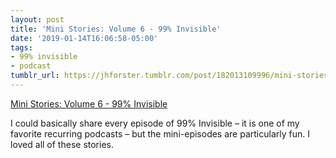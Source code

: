 ```yaml
---
layout: post
title: 'Mini Stories: Volume 6 - 99% Invisible'
date: '2019-01-14T16:06:58-05:00'
tags:
- 99% invisible
- podcast
tumblr_url: https://jhforster.tumblr.com/post/182013109996/mini-stories-volume-6-99-invisible
---
```

[Mini Stories: Volume 6 - 99% Invisible](https://99percentinvisible.org/episode/mini-stories-volume-6/)  

I could basically share every episode of 99% Invisible – it is one of my favorite recurring podcasts – but the mini-episodes are particularly fun. I loved all of these stories.

